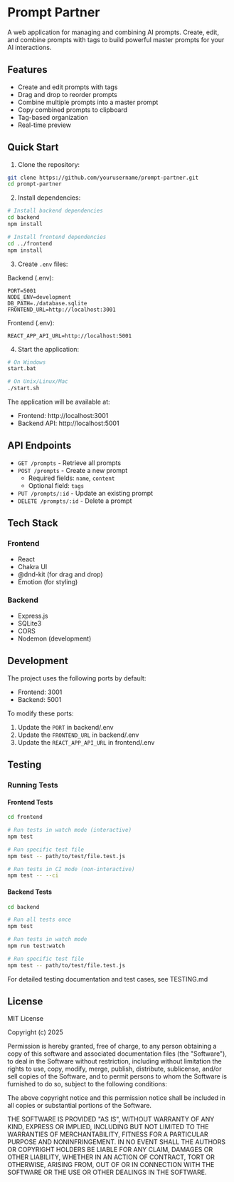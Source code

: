 # Prompt Partner

A web application for managing and combining AI prompts. Create, edit, and combine prompts with tags to build powerful master prompts for your AI interactions.

## Features

- Create and edit prompts with tags
- Drag and drop to reorder prompts
- Combine multiple prompts into a master prompt
- Copy combined prompts to clipboard
- Tag-based organization
- Real-time preview

## Quick Start

1. Clone the repository:
```bash
git clone https://github.com/yourusername/prompt-partner.git
cd prompt-partner
```

2. Install dependencies:
```bash
# Install backend dependencies
cd backend
npm install

# Install frontend dependencies
cd ../frontend
npm install
```

3. Create `.env` files:

Backend (.env):
```
PORT=5001
NODE_ENV=development
DB_PATH=./database.sqlite
FRONTEND_URL=http://localhost:3001
```

Frontend (.env):
```
REACT_APP_API_URL=http://localhost:5001
```

4. Start the application:
```bash
# On Windows
start.bat

# On Unix/Linux/Mac
./start.sh
```

The application will be available at:
- Frontend: http://localhost:3001
- Backend API: http://localhost:5001

## API Endpoints

- `GET /prompts` - Retrieve all prompts
- `POST /prompts` - Create a new prompt
  - Required fields: `name`, `content`
  - Optional field: `tags`
- `PUT /prompts/:id` - Update an existing prompt
- `DELETE /prompts/:id` - Delete a prompt

## Tech Stack

### Frontend
- React
- Chakra UI
- @dnd-kit (for drag and drop)
- Emotion (for styling)

### Backend
- Express.js
- SQLite3
- CORS
- Nodemon (development)

## Development

The project uses the following ports by default:
- Frontend: 3001
- Backend: 5001

To modify these ports:
1. Update the `PORT` in backend/.env
2. Update the `FRONTEND_URL` in backend/.env
3. Update the `REACT_APP_API_URL` in frontend/.env

## Testing

### Running Tests

#### Frontend Tests
```bash
cd frontend

# Run tests in watch mode (interactive)
npm test

# Run specific test file
npm test -- path/to/test/file.test.js

# Run tests in CI mode (non-interactive)
npm test -- --ci
```

#### Backend Tests
```bash
cd backend

# Run all tests once
npm test

# Run tests in watch mode
npm run test:watch

# Run specific test file
npm test -- path/to/test/file.test.js
```

For detailed testing documentation and test cases, see TESTING.md

## License

MIT License

Copyright (c) 2025

Permission is hereby granted, free of charge, to any person obtaining a copy
of this software and associated documentation files (the "Software"), to deal
in the Software without restriction, including without limitation the rights
to use, copy, modify, merge, publish, distribute, sublicense, and/or sell
copies of the Software, and to permit persons to whom the Software is
furnished to do so, subject to the following conditions:

The above copyright notice and this permission notice shall be included in all
copies or substantial portions of the Software.

THE SOFTWARE IS PROVIDED "AS IS", WITHOUT WARRANTY OF ANY KIND, EXPRESS OR
IMPLIED, INCLUDING BUT NOT LIMITED TO THE WARRANTIES OF MERCHANTABILITY,
FITNESS FOR A PARTICULAR PURPOSE AND NONINFRINGEMENT. IN NO EVENT SHALL THE
AUTHORS OR COPYRIGHT HOLDERS BE LIABLE FOR ANY CLAIM, DAMAGES OR OTHER
LIABILITY, WHETHER IN AN ACTION OF CONTRACT, TORT OR OTHERWISE, ARISING FROM,
OUT OF OR IN CONNECTION WITH THE SOFTWARE OR THE USE OR OTHER DEALINGS IN THE
SOFTWARE.

